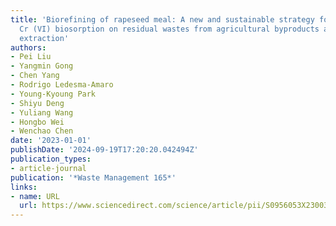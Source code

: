 ```yaml
---
title: 'Biorefining of rapeseed meal: A new and sustainable strategy for improving
  Cr (VI) biosorption on residual wastes from agricultural byproducts after phenolic
  extraction'
authors:
- Pei Liu
- Yangmin Gong
- Chen Yang
- Rodrigo Ledesma-Amaro
- Young-Kyoung Park
- Shiyu Deng
- Yuliang Wang
- Hongbo Wei
- Wenchao Chen
date: '2023-01-01'
publishDate: '2024-09-19T17:20:20.042494Z'
publication_types:
- article-journal
publication: '*Waste Management 165*'
links:
- name: URL
  url: https://www.sciencedirect.com/science/article/pii/S0956053X23003070
---
```

